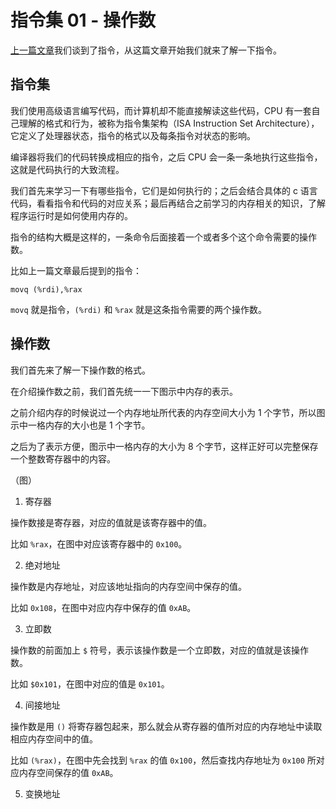 # 指令集 01 - 操作数

[上一篇文章]()我们谈到了指令，从这篇文章开始我们就来了解一下指令。

## 指令集

我们使用高级语言编写代码，而计算机却不能直接解读这些代码，CPU 有一套自己理解的格式和行为，被称为指令集架构（ISA Instruction Set Architecture），它定义了处理器状态，指令的格式以及每条指令对状态的影响。

编译器将我们的代码转换成相应的指令，之后 CPU 会一条一条地执行这些指令，这就是代码执行的大致流程。

我们首先来学习一下有哪些指令，它们是如何执行的；之后会结合具体的 c 语言代码，看看指令和代码的对应关系；最后再结合之前学习的内存相关的知识，了解程序运行时是如何使用内存的。

指令的结构大概是这样的，一条命令后面接着一个或者多个这个命令需要的操作数。

比如上一篇文章最后提到的指令：

```amd
movq (%rdi),%rax
```

`movq` 就是指令，`(%rdi)` 和 `%rax` 就是这条指令需要的两个操作数。

## 操作数

我们首先来了解一下操作数的格式。

在介绍操作数之前，我们首先统一一下图示中内存的表示。

之前介绍内存的时候说过一个内存地址所代表的内存空间大小为 1 个字节，所以图示中一格内存的大小也是 1 个字节。

之后为了表示方便，图示中一格内存的大小为 8 个字节，这样正好可以完整保存一个整数寄存器中的内容。

（图）

1. 寄存器

操作数接是寄存器，对应的值就是该寄存器中的值。

比如 `%rax`，在图中对应该寄存器中的 `0x100`。

2. 绝对地址

操作数是内存地址，对应该地址指向的内存空间中保存的值。

比如 `0x108`，在图中对应内存中保存的值 `0xAB`。

3. 立即数

操作数的前面加上 `$` 符号，表示该操作数是一个立即数，对应的值就是该操作数。

比如 `$0x101`，在图中对应的值是 `0x101`。

4. 间接地址

操作数是用 `()` 将寄存器包起来，那么就会从寄存器的值所对应的内存地址中读取相应内存空间中的值。

比如 `(%rax)`，在图中先会找到 `%rax` 的值 `0x100`，然后查找内存地址为 `0x100` 所对应内存空间保存的值 `0xAB`。


5. 变换地址




